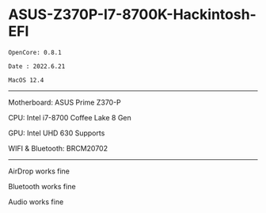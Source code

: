 # ASUS-Z370P-I7-8700K-Hackintosh-EFI

`OpenCore: 0.8.1`

`Date : 2022.6.21`

`MacOS 12.4`

---



Motherboard: ASUS Prime Z370-P

CPU: Intel i7-8700 Coffee Lake 8 Gen

GPU: Intel UHD 630 Supports

WIFI & Bluetooth: BRCM20702

---

AirDrop works fine

Bluetooth works fine

Audio works fine

